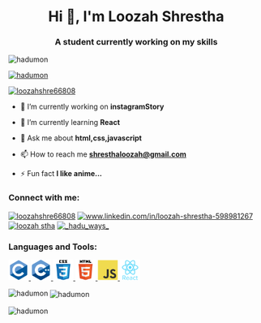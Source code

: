 <h1 align="center">Hi 👋, I'm Loozah Shrestha</h1>
<h3 align="center">A student currently working on my skills</h3>

<p align="left"> <img src="https://komarev.com/ghpvc/?username=hadumon&label=Profile%20views&color=0e75b6&style=flat" alt="hadumon" /> </p>

<p align="left"> <a href="https://github.com/ryo-ma/github-profile-trophy"><img src="https://github-profile-trophy.vercel.app/?username=hadumon" alt="hadumon" /></a> </p>

<p align="left"> <a href="https://twitter.com/loozahshre66808" target="blank"><img src="https://img.shields.io/twitter/follow/loozahshre66808?logo=twitter&style=for-the-badge" alt="loozahshre66808" /></a> </p>

- 🔭 I’m currently working on **instagramStory**

- 🌱 I’m currently learning **React**

- 💬 Ask me about **html,css,javascript**

- 📫 How to reach me **shresthaloozah@gmail.com**

- ⚡ Fun fact **I like anime...**

<h3 align="left">Connect with me:</h3>
<p align="left">
<a href="https://twitter.com/loozahshre66808" target="blank"><img align="center" src="https://raw.githubusercontent.com/rahuldkjain/github-profile-readme-generator/master/src/images/icons/Social/twitter.svg" alt="loozahshre66808" height="30" width="40" /></a>
<a href="https://linkedin.com/in/www.linkedin.com/in/loozah-shrestha-598981267" target="blank"><img align="center" src="https://raw.githubusercontent.com/rahuldkjain/github-profile-readme-generator/master/src/images/icons/Social/linked-in-alt.svg" alt="www.linkedin.com/in/loozah-shrestha-598981267" height="30" width="40" /></a>
<a href="https://fb.com/loozah stha" target="blank"><img align="center" src="https://raw.githubusercontent.com/rahuldkjain/github-profile-readme-generator/master/src/images/icons/Social/facebook.svg" alt="loozah stha" height="30" width="40" /></a>
<a href="https://instagram.com/_hadu_ways_" target="blank"><img align="center" src="https://raw.githubusercontent.com/rahuldkjain/github-profile-readme-generator/master/src/images/icons/Social/instagram.svg" alt="_hadu_ways_" height="30" width="40" /></a>
</p>

<h3 align="left">Languages and Tools:</h3>
<p align="left"> <a href="https://www.cprogramming.com/" target="_blank" rel="noreferrer"> <img src="https://raw.githubusercontent.com/devicons/devicon/master/icons/c/c-original.svg" alt="c" width="40" height="40"/> </a> <a href="https://www.w3schools.com/cpp/" target="_blank" rel="noreferrer"> <img src="https://raw.githubusercontent.com/devicons/devicon/master/icons/cplusplus/cplusplus-original.svg" alt="cplusplus" width="40" height="40"/> </a> <a href="https://www.w3schools.com/css/" target="_blank" rel="noreferrer"> <img src="https://raw.githubusercontent.com/devicons/devicon/master/icons/css3/css3-original-wordmark.svg" alt="css3" width="40" height="40"/> </a> <a href="https://www.w3.org/html/" target="_blank" rel="noreferrer"> <img src="https://raw.githubusercontent.com/devicons/devicon/master/icons/html5/html5-original-wordmark.svg" alt="html5" width="40" height="40"/> </a> <a href="https://developer.mozilla.org/en-US/docs/Web/JavaScript" target="_blank" rel="noreferrer"> <img src="https://raw.githubusercontent.com/devicons/devicon/master/icons/javascript/javascript-original.svg" alt="javascript" width="40" height="40"/> </a> <a href="https://reactjs.org/" target="_blank" rel="noreferrer"> <img src="https://raw.githubusercontent.com/devicons/devicon/master/icons/react/react-original-wordmark.svg" alt="react" width="40" height="40"/> </a> </p>

<p><img align="left" src="https://github-readme-stats.vercel.app/api/top-langs?username=hadumon&show_icons=true&locale=en&layout=compact" alt="hadumon" /></p>

<p>&nbsp;<img align="center" src="https://github-readme-stats.vercel.app/api?username=hadumon&show_icons=true&locale=en" alt="hadumon" /></p>

<p><img align="center" src="https://github-readme-streak-stats.herokuapp.com/?user=hadumon&" alt="hadumon" /></p>
